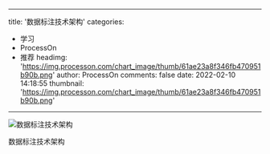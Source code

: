 
---
title: '数据标注技术架构'
categories: 
 - 学习
 - ProcessOn
 - 推荐
headimg: 'https://img.processon.com/chart_image/thumb/61ae23a8f346fb470951b90b.png'
author: ProcessOn
comments: false
date: 2022-02-10 14:18:55
thumbnail: 'https://img.processon.com/chart_image/thumb/61ae23a8f346fb470951b90b.png'
---

<div>   
<img class="thumb" alt="数据标注技术架构" src="https://img.processon.com/chart_image/thumb/61ae23a8f346fb470951b90b.png" referrerpolicy="no-referrer">
<p>数据标注技术架构</p>  
</div>
            